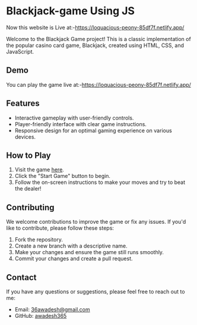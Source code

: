 # Blackjack-game Using JS

Now this website is Live at:-https://loquacious-peony-85df7f.netlify.app/

Welcome to the Blackjack Game project! This is a classic implementation of the popular casino card game, Blackjack, created using HTML, CSS, and JavaScript.

## Demo

You can play the game live at:-https://loquacious-peony-85df7f.netlify.app/

## Features

- Interactive gameplay with user-friendly controls.
- Player-friendly interface with clear game instructions.
- Responsive design for an optimal gaming experience on various devices.

## How to Play

1. Visit the game [here](https://loquacious-peony-85df7f.netlify.app/).
2. Click the "Start Game" button to begin.
3. Follow the on-screen instructions to make your moves and try to beat the dealer!

## Contributing

We welcome contributions to improve the game or fix any issues. If you'd like to contribute, please follow these steps:

1. Fork the repository.
2. Create a new branch with a descriptive name.
3. Make your changes and ensure the game still runs smoothly.
4. Commit your changes and create a pull request.

## Contact

If you have any questions or suggestions, please feel free to reach out to me:

- Email: [36awadesh@gmail.com](36awadesh@gmail.com)
- GitHub: [awadesh365](https://github.com/awadesh365)
